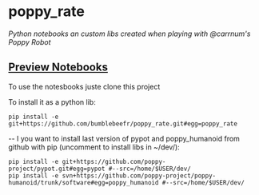 # poppy_rate
*Python notebooks an custom libs created when playing with @carrnum's Poppy Robot* 

[Preview Notebooks](http://nbviewer.ipython.org/github/bumblebeefr/poppy_rate/tree/master/)
--
To use the notesbooks juste clone this project

To install it as a python lib:

    pip install -e git+https://github.com/bumblebeefr/poppy_rate.git#egg=poppy_rate

--
I you want to install last version of pypot and poppy_humanoid from github with pip (uncomment to install libs in ~/dev/):

    pip install -e git+https://github.com/poppy-project/pypot.git#egg=pypot #--src=/home/$USER/dev/
    pip install -e svn+https://github.com/poppy-project/poppy-humanoid/trunk/software#egg=poppy_humanoid #--src=/home/$USER/dev/
